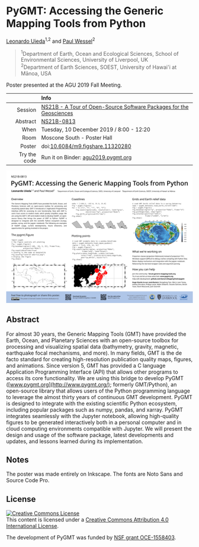 # PyGMT: Accessing the Generic Mapping Tools from Python

[Leonardo Uieda](https://leouieda.com/)<sup>1,2</sup> and
[Paul Wessel](http://www.soest.hawaii.edu/wessel/)<sup>2</sup>

> <sup>1</sup>Department of Earth, Ocean and Ecological Sciences, School of Environmental Sciences, University of Liverpool, UK<br>
> <sup>2</sup>Department of Earth Sciences, SOEST, University of Hawai'i at Mānoa, USA<br>

Poster presented at the AGU 2019 Fall Meeting.

|    |Info|
|---:|:---|
|Session|[NS21B - A Tour of Open-Source Software Packages for the Geosciences](https://agu.confex.com/agu/fm19/meetingapp.cgi/Session/78079)|
|Abstract|[NS21B-0813](https://agu.confex.com/agu/fm19/meetingapp.cgi/Paper/571307)|
|When|Tuesday, 10 December 2019 / 8:00 - 12:20|
|Room|Moscone South - Poster Hall|
|Poster|doi:[10.6084/m9.figshare.11320280](https://doi.org/10.6084/m9.figshare.11320280)|
|Try the code|Run it on Binder: [agu2019.pygmt.org](http://agu2019.pygmt.org)|

![A low resolution preview of the poster](poster.jpg)


## Abstract

For almost 30 years, the Generic Mapping Tools (GMT) have provided the Earth,
Ocean, and Planetary Sciences with an open-source toolbox for processing and
visualizing spatial data (bathymetry, gravity, magnetic, earthquake focal
mechanisms, and more). In many fields, GMT is the de facto standard for
creating high-resolution publication quality maps, figures, and animations.
Since version 5, GMT has provided a C language Application Programming
Interface (API) that allows other programs to access its core functionality. We
are using this bridge to develop PyGMT ([www.pygmt.org](http://www.pygmt.org/);
formerly GMT/Python), an open-source library that allows users of the Python
programming language to leverage the almost thirty years of continuous GMT
development. PyGMT is designed to integrate with the existing scientific Python
ecosystem, including popular packages such as numpy, pandas, and xarray. PyGMT
integrates seamlessly with the Jupyter notebook, allowing high-quality figures
to be generated interactively both in a personal computer and in cloud
computing environments compatible with Jupyter. We will present the design and
usage of the software package, latest developments and updates, and lessons
learned during its implementation.

## Notes

The poster was made entirely on Inkscape. The fonts are Noto Sans and Source
Code Pro.

## License

<a rel="license" href="http://creativecommons.org/licenses/by/4.0/"><img
alt="Creative Commons License" style="border-width:0"
src="https://i.creativecommons.org/l/by/4.0/88x31.png" /></a><br>
This content is licensed under a <a rel="license"
href="http://creativecommons.org/licenses/by/4.0/">Creative Commons Attribution
4.0 International License</a>.


The development of PyGMT was funded by
[NSF grant OCE-1558403](http://www.nsf.gov/awardsearch/showAward?AWD_ID=1558403).
